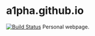 # a1pha.github.io
[![Build Status](https://travis-ci.com/a1pha/a1pha.github.io.svg?branch=master)](https://travis-ci.com/a1pha/a1pha.github.io)
Personal webpage.
